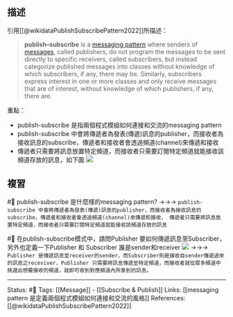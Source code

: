 ## 描述

引用[[@wikidataPublishSubscribePattern2022]]所描述：
> **publish–subscribe** is a [messaging pattern](https://en.wikipedia.org/wiki/Messaging_pattern "Messaging pattern") where senders of [messages](https://en.wikipedia.org/wiki/Message_passing "Message passing"), called publishers, do not program the messages to be sent directly to specific receivers, called subscribers, but instead categorize published messages into classes without knowledge of which subscribers, if any, there may be. Similarly, subscribers express interest in one or more classes and only receive messages that are of interest, without knowledge of which publishers, if any, there are.

重點：
- publish-subscribe 是指兩個程式模組如何連接和交流的messaging pattern
- publish-subscribe 中會將傳遞者為發表(傳遞)訊息的publisher，而接收者為接收訊息的subscribe，傳遞者和接收者會透過頻道(channel)來傳遞和接收
- 傳遞者只需要將訊息放置特定頻道，而接收者只需要訂閱特定頻道就能接收該頻道存放的訊息，如下圖
![](https://i.morioh.com/b6c9d9a00e.png)


## 複習
#🧠 publish-subscribe 是什麼樣的messaging pattern? ->->-> `publish-subscribe 中會將傳遞者為發表(傳遞)訊息的publisher，而接收者為接收訊息的subscribe，傳遞者和接收者會透過頻道(channel)來傳遞和接收， 傳遞者只需要將訊息放置特定頻道，而接收者只需要訂閱特定頻道就能接收該頻道存放的訊息`
<!--SR:!2023-03-30,188,250-->

#🧠 在publish-subscribe模式中，請問Publisher 要如何傳遞訊息至Subscriber，另外也定義一下Publisher 和 Subscriber 誰是sender和receiver ![](https://i.morioh.com/b6c9d9a00e.png) ->->-> `Publisher 是傳遞訊息至receiver的sender，而Subscriber則是接收自sender傳遞過來的訊息之receviver，Publisher 只需要將訊息傳遞至特定頻道，而接收者就從眾多頻道中挑選出想要接收的頻道，就即可收到對應頻道內所拿到的訊息。`
<!--SR:!2023-04-05,192,250-->



---
Status: #🌱 
Tags:
[[Message]] - [[Subscribe & Publish]]
Links:
[[messaging pattern 是定義兩個程式模組如何連接和交流的風格]]
References:
[[@wikidataPublishSubscribePattern2022]]